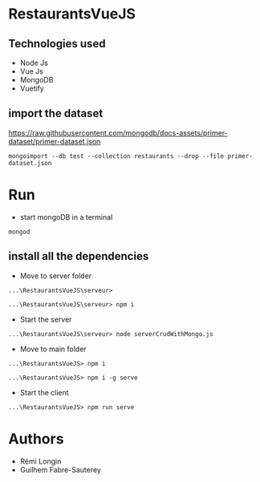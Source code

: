 # RestaurantsVueJS

## Technologies used

+ Node Js
+ Vue Js
+ MongoDB
+ Vuetify

## import the dataset

https://raw.githubusercontent.com/mongodb/docs-assets/primer-dataset/primer-dataset.json

```
mongoimport --db test --collection restaurants --drop --file primer-dataset.json
```

# Run

+ start mongoDB in a terminal

```
mongod
```

## install all the dependencies

+ Move to server folder
```
...\RestaurantsVueJS\serveur>
```

```
...\RestaurantsVueJS\serveur> npm i 
```

+ Start the server
```
...\RestaurantsVueJS\serveur> node serverCrudWithMongo.js
```

+ Move to main folder

```
...\RestaurantsVueJS> npm i 
```

```
...\RestaurantsVueJS> npm i -g serve
```
+ Start the client 
```
...\RestaurantsVueJS> npm run serve
```

# Authors

+ Rémi Longin
+ Guilhem Fabre-Sauterey 

